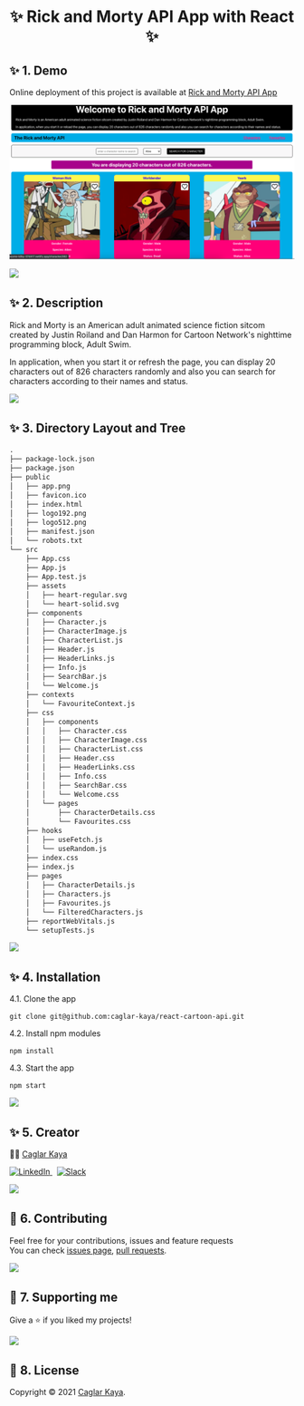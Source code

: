 <h1 align="center" id="top">✨ Rick and Morty API App with React ✨</h1>

## ✨ 1. Demo

Online deployment of this project is available at [Rick and Morty API App](https://awesome-kilby-37d417.netlify.app/)

<p>
  <a href="https://awesome-kilby-37d417.netlify.app/" target="_blank">
    <img alt="Rick and Morty API App" src="./public/app.png" />
  </a>
</p>

[![](https://img.shields.io/badge/back%20to%20top-%E2%86%A9-blue)](#top)

## ✨ 2. Description

Rick and Morty is an American adult animated science fiction sitcom created by Justin Roiland and Dan Harmon for Cartoon Network's nighttime programming block, Adult Swim.

In application, when you start it or refresh the page, you can display 20 characters out of 826 characters randomly and also you can search for characters according to their names and status.

[![](https://img.shields.io/badge/back%20to%20top-%E2%86%A9-blue)](#top)

## ✨ 3. Directory Layout and Tree

```
.
├── package-lock.json
├── package.json
├── public
│   ├── app.png
│   ├── favicon.ico
│   ├── index.html
│   ├── logo192.png
│   ├── logo512.png
│   ├── manifest.json
│   └── robots.txt
└── src
    ├── App.css
    ├── App.js
    ├── App.test.js
    ├── assets
    │   ├── heart-regular.svg
    │   └── heart-solid.svg
    ├── components
    │   ├── Character.js
    │   ├── CharacterImage.js
    │   ├── CharacterList.js
    │   ├── Header.js
    │   ├── HeaderLinks.js
    │   ├── Info.js
    │   ├── SearchBar.js
    │   └── Welcome.js
    ├── contexts
    │   └── FavouriteContext.js
    ├── css
    │   ├── components
    │   │   ├── Character.css
    │   │   ├── CharacterImage.css
    │   │   ├── CharacterList.css
    │   │   ├── Header.css
    │   │   ├── HeaderLinks.css
    │   │   ├── Info.css
    │   │   ├── SearchBar.css
    │   │   └── Welcome.css
    │   └── pages
    │       ├── CharacterDetails.css
    │       └── Favourites.css
    ├── hooks
    │   ├── useFetch.js
    │   └── useRandom.js
    ├── index.css
    ├── index.js
    ├── pages
    │   ├── CharacterDetails.js
    │   ├── Characters.js
    │   ├── Favourites.js
    │   └── FilteredCharacters.js
    ├── reportWebVitals.js
    └── setupTests.js
```

[![](https://img.shields.io/badge/back%20to%20top-%E2%86%A9-blue)](#top)

## ✨ 4. Installation

4.1. Clone the app

```
git clone git@github.com:caglar-kaya/react-cartoon-api.git
```

4.2. Install npm modules

```
npm install
```

4.3. Start the app

```
npm start
```

[![](https://img.shields.io/badge/back%20to%20top-%E2%86%A9-blue)](#top)

## ✨ 5. Creator

👨‍💻 [Caglar Kaya](https://github.com/caglar-kaya)

[![LinkedIn](https://img.shields.io/badge/linkedin-%230077B5.svg?style=for-the-badge&logo=linkedin&logoColor=white) ](https://www.linkedin.com/in/caglar-kaya/)
&nbsp;
[![Slack](https://img.shields.io/badge/Slack-4A154B?style=for-the-badge&logo=slack&logoColor=white)](https://caglar-kaya.slack.com)

[![](https://img.shields.io/badge/back%20to%20top-%E2%86%A9-blue)](#top)

## 🤝 6. Contributing

Feel free for your contributions, issues and feature requests <br>
You can check [issues page](https://github.com/caglar-kaya/api-cartoon-project/issues), [pull requests](https://github.com/caglar-kaya/api-cartoon-project/pulls).

[![](https://img.shields.io/badge/back%20to%20top-%E2%86%A9-blue)](#top)

## 💝 7. Supporting me

Give a ⭐️ if you liked my projects!

[![](https://img.shields.io/badge/back%20to%20top-%E2%86%A9-blue)](#top)

## 📝 8. License

Copyright © 2021 [Caglar Kaya](https://github.com/caglar-kaya).


